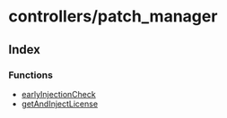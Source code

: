 # controllers/patch\_manager

## Index

### Functions

- [earlyInjectionCheck](/api/controllers/patch_manager/functions/earlyInjectionCheck.md)
- [getAndInjectLicense](/api/controllers/patch_manager/functions/getAndInjectLicense.md)
